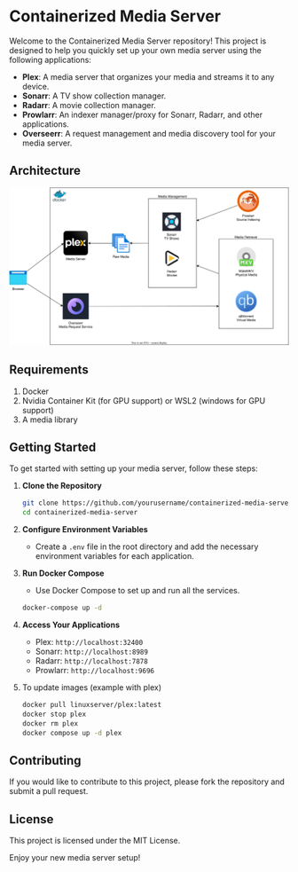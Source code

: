 # Containerized Media Server

Welcome to the Containerized Media Server repository! This project is designed to help you quickly set up your own media server using the following applications:

- **Plex**: A media server that organizes your media and streams it to any device.
- **Sonarr**: A TV show collection manager.
- **Radarr**: A movie collection manager.
- **Prowlarr**: An indexer manager/proxy for Sonarr, Radarr, and other applications.
- **Overseerr**: A request management and media discovery tool for your media server.

## Architecture

![Architecture](./diagram.drawio.svg)

## Requirements

1. Docker
2. Nvidia Container Kit (for GPU support) or WSL2 (windows for GPU support)
3. A media library

## Getting Started

To get started with setting up your media server, follow these steps:

1. **Clone the Repository**

    ```sh
    git clone https://github.com/yourusername/containerized-media-server.git
    cd containerized-media-server
    ```

2. **Configure Environment Variables**
    - Create a `.env` file in the root directory and add the necessary environment variables for each application.

3. **Run Docker Compose**
    - Use Docker Compose to set up and run all the services.

    ```sh
    docker-compose up -d
    ```

4. **Access Your Applications**
    - Plex: `http://localhost:32400`
    - Sonarr: `http://localhost:8989`
    - Radarr: `http://localhost:7878`
    - Prowlarr: `http://localhost:9696`

5. To update images (example with plex)

    ```sh
    docker pull linuxserver/plex:latest
    docker stop plex
    docker rm plex
    docker compose up -d plex
    ```

## Contributing

If you would like to contribute to this project, please fork the repository and submit a pull request.

## License

This project is licensed under the MIT License.

Enjoy your new media server setup!
